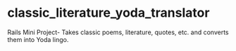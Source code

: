 # classic_literature_yoda_translator
Rails Mini Project- Takes classic poems, literature, quotes, etc. and converts them into Yoda lingo.
